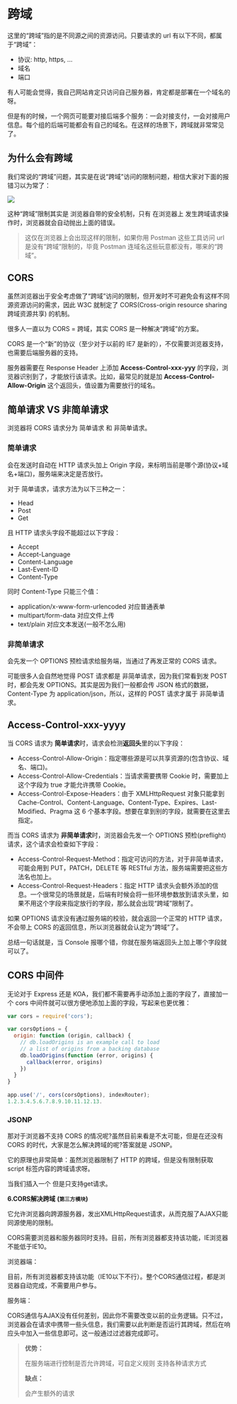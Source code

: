 # 跨域

这里的“跨域”指的是不同源之间的资源访问。只要请求的 url 有以下不同，都属于“跨域”：

- 协议: http, https, ...
- 域名
- 端口

有人可能会觉得，我自己网站肯定只访问自己服务器，肯定都是部署在一个域名的呀。

但是有的时候，一个网页可能要对接后端多个服务：一会对接支付，一会对接用户信息。每个组的后端可能都会有自己的域名。在这样的场景下，跨域就非常常见了。

## 为什么会有跨域

我们常说的“跨域”问题，其实是在说“跨域”访问的限制问题，相信大家对下面的报错习以为常了：

![](https://tva1.sinaimg.cn/large/006DIypxgy1h5hvgc2g8ij30k80490w1.jpg)

这种“跨域”限制其实是 浏览器自带的安全机制，只有 在浏览器上 发生跨域请求操作时，浏览器就会自动抛出上面的错误。

> 这仅在浏览器上会出现这样的限制，如果你用 Postman 这些工具访问 url 是没有“跨域”限制的，毕竟 Postman 连域名这些玩意都没有，哪来的“跨域”。

## CORS

虽然浏览器出于安全考虑做了“跨域”访问的限制，但开发时不可避免会有这样不同源资源访问的需求，因此 W3C 就制定了 CORS(Cross-origin resource sharing 跨域资源共享) 的机制。

很多人一直以为 CORS = 跨域，其实 CORS 是一种解决“跨域”的方案。

CORS 是一个“新”的协议（至少对于以前的 IE7 是新的），不仅需要浏览器支持，也需要后端服务器的支持。

服务器需要在 Response Header 上添加 **Access-Control-xxx-yyy** 的字段，浏览器识别到了，才能放行该请求。比如，最常见的就是加 **Access-Control-Allow-Origin** 这个返回头，值设置为需要放行的域名。

## 简单请求 VS 非简单请求

浏览器将 CORS 请求分为 简单请求 和 非简单请求。

### 简单请求

会在发送时自动在 HTTP 请求头加上 Origin 字段，来标明当前是哪个源(协议+域名+端口)，服务端来决定是否放行。

对于 简单请求，请求方法为以下三种之一：

- Head
- Post
- Get

且 HTTP 请求头字段不能超过以下字段：

- Accept
- Accept-Language
- Content-Language
- Last-Event-ID
- Content-Type

同时 Content-Type 只能三个值：

- application/x-www-form-urlencoded 对应普通表单
- multipart/form-data 对应文件上传
- text/plain 对应文本发送(一般不怎么用)

### 非简单请求

会先发一个 OPTIONS 预检请求给服务端，当通过了再发正常的 CORS 请求。

可能很多人会自然地觉得 POST 请求都是 非简单请求，因为我们常看到发 POST 时，都会先发 OPTIONS。其实是因为我们一般都会传 JSON 格式的数据，Content-Type 为 application/json，所以，这样的 POST 请求才属于 非简单请求。

## Access-Control-xxx-yyyy

当 CORS 请求为 **简单请求**时，请求会检测**返回头**里的以下字段：

- Access-Control-Allow-Origin：指定哪些源是可以共享资源的(包含协议、域名、端口)。
- Access-Control-Allow-Credentials：当请求需要携带 Cookie 时，需要加上这个字段为 true 才能允许携带 Cookie。
- Access-Control-Expose-Headers：由于 XMLHttpRequest 对象只能拿到 Cache-Control、Content-Language、Content-Type、Expires、Last-Modified、Pragma 这 6 个基本字段。想要在拿到别的字段，就需要在这里去指定。

而当 CORS 请求为 **非简单请求**时，浏览器会先发一个 OPTIONS 预检(preflight)请求，这个请求会检查如下字段：

- Access-Control-Request-Method：指定可访问的方法，对于非简单请求，可能会用到 PUT，PATCH，DELETE 等 RESTful 方法，服务端需要把这些方法名也加上。
- Access-Control-Request-Headers：指定 HTTP 请求头会额外添加的信息。一个很常见的场景就是，后端有时候会将一些环境参数放到请求头里，如果不用这个字段来指定放行的字段，那么就会出现“跨域”限制了。

如果 OPTIONS 请求没有通过服务端的校验，就会返回一个正常的 HTTP 请求，不会带上 CORS 的返回信息，所以浏览器就会认定为“跨域”了。

总结一句话就是，当 Console 报哪个错，你就在服务端返回头上加上哪个字段就可以了。

## CORS 中间件

无论对于 Express 还是 KOA，我们都不需要再手动添加上面的字段了，直接加一个 cors 中间件就可以很方便地添加上面的字段，写起来也更优雅：

```javascript
var cors = require('cors'); 
 
var corsOptions = { 
  origin: function (origin, callback) { 
    // db.loadOrigins is an example call to load 
    // a list of origins from a backing database 
    db.loadOrigins(function (error, origins) { 
      callback(error, origins) 
    }) 
  } 
} 
 
app.use('/', cors(corsOptions), indexRouter); 
1.2.3.4.5.6.7.8.9.10.11.12.13.
```

### JSONP

那对于浏览器不支持 CORS 的情况呢?虽然目前来看是不太可能，但是在还没有 CORS 的时代，大家是怎么解决跨域的呢?答案就是 JSONP。

它的原理也非常简单：虽然浏览器限制了 HTTP 的跨域，但是没有限制获取 script 标签内容的跨域请求呀。

 

当我们插入一个 <script src="xxx.com"> 标签的时候，会发一个获取 xxx.com 的 GET 请求，而这个 GET 请求又不存在“跨域”限制，通过这样的方法就能解决跨域的问题了。

服务端实现：

```javascript
router.get('/', (req, res) =>  { 
  const { callback_name } = req.query; 
  res.send(`${callback_name}('hello')`) // 返回 JS 代码，调用 callback_name 这个函数，并传入 hello 
}); 
1.2.3.4.
```

前端实现：

```javascript
function jsonpCallback(params) { 
  alert('执行 public/index.html 里定义的 jsonpCallback 函数，并传入' + params + '参数'); 
} 
 
 
const jsonp = async () => { 
  // 制作 script 标签 
  const script = document.createElement('script'); 
  script.type = 'text/javascript'; 
  script.src = 'http://localhost:9000/user?callback_name=jsonpCallback' 
  // 添加标签 
  document.body.appendChild(script); 
  // 拿到数据再移除 
  document.body.removeChild(script); 
} 
 
jsonp(); 
1.2.3.4.5.6.7.8.9.10.11.12.13.14.15.16.17.
```

当调用 jsonp 函数的时候，自动创建一个 script 标签，再把请求放到 scr 里，就会自动发起 GET 请求。服务端会直接返回一串 JavaScript 代码，然后前端执行这段从服务端获取来的 JS 代码，获取到后端数据。

### 跨域场景

“跨域”不仅存在于接口访问，还会有以下场景：

- 前端访问跨域 URL，最常见的场景，需要后端添加 cors 的返回字段
- 微前端：主应用和子应用之间的资源访问可能存在“跨域”操作，需要子应用/主应用添加 cors
- 登录重定向：本质上和第一条一样，不过在现象层面不太一样。比如访问 abc.com 时，有的网站会重定向到自己的登录页 passport.abc.com，如果 passport.abc.com 没有设置 cors，也会出现跨域

### 总结

总的来说，我们常说的“跨域”，其实就是获取不同源（协议+域名+端口）的资源时，浏览器自身 做出的限制。

在以前，开发者会用 JSONP 这种通过生成一个 script 标签，自动发起 GET 请求的方式来解决跨域，但是这种方式非常不安全，不推荐。

到了现在，浏览器都已经完美支持 CORS 机制了，只需要在服务端添加对应的返回头 Access-Control-xxx-yyy 就可以了。当浏览器报“跨域”错误时，缺哪个字段，就在服务端配哪个字段即可。

Node 端开发时，我们可以直接使用 cors 中间件来配置，就不用手写返回头里的字段了。

## 跨域是什么

**首先一个url是由：协议、域名、端口 三部分组成。（一般端口默认80）**
如：[https://blog.moonlet.cn:80](https://link.segmentfault.com/?enc=hK7CRRROFZ2NlIghTfDF2w%3D%3D.1bWC1Mo2%2F4QW4K20jUJfJ3UI6InHLPDV2jPg4l7t2XU%3D)

**当一个请求url的`协议`、`域名`、`端口`三者之间的`任意一个`与当前页面url`不同`即为`跨域`。**
例如:

| 当前页面url                                                  | 被请求页面url                                                | 是否跨域 | 原因                           |
| ------------------------------------------------------------ | ------------------------------------------------------------ | -------- | ------------------------------ |
| [http://www.testlocation.com/](https://link.segmentfault.com/?enc=rvdHBRfDfaP64EZ2P6vuMg%3D%3D.HN6%2BVZ5dV0RcWMAFaeNyM1jPn%2FZKDAmvEHwv14E5vhw%3D) | [http://www.testlocation.com/i...](https://link.segmentfault.com/?enc=kzyGm5PwTI2Orztmyx0n3Q%3D%3D.%2F4itoeOF%2BL%2FyONhF%2FcWvsc%2F9VkuW9WrBSfytsQv9aRKCgkUvgnHtImpx%2F%2Fsg3Xq2) | 否       | 同源（协议、域名、端口号相同） |
| [http://www.testlocation.com/](https://link.segmentfault.com/?enc=y9dZUE6GVIz07vaGYCmy7g%3D%3D.i4m4WBIw48y9139HbUNd3YX66pOSd1wd4FIzd0e9pNI%3D) | [https://www.testlocation.com/...](https://link.segmentfault.com/?enc=rJZYP6XL1%2BeGo30f61XXBQ%3D%3D.OiMGlE5WOXwsItXFVX7d8QYyyvyQyD1nxsseJMi7hVluqC%2B5QiVoi0WDSFN0WtAT) | 跨域     | 协议不同（http/https）         |
| [http://www.testlocation.com/](https://link.segmentfault.com/?enc=KGbaFzClmPIyqjhTKzArFw%3D%3D.LfTyvLbYbVvSPDMRJay0Hr4RHgf9xYO8J7TEzVrfWuI%3D) | [http://www.baidu.com/](https://link.segmentfault.com/?enc=314gdMuYdPs7XMNedDkemA%3D%3D.ipjc%2Bxr5dhuEw4PHwVW3rBwHBUvUvrNJ1iqo87du9ck%3D) | 跨域     | 主域名不同（test/baidu）       |
| [http://www.testlocation.com/](https://link.segmentfault.com/?enc=VQsog4U7cRc3xXXqAnFvKw%3D%3D.iKr%2Fz%2Fjanf9izdsHdPJcbxgCHijMMy4zhMSokkwCiFg%3D) | [http://blog.testlocation.com/](https://link.segmentfault.com/?enc=cwvycR0Umotm43eord%2BhWw%3D%3D.SStdbyBTPRbwfwsvSQshMB5l6q17pMXRMR7wHAYIPww%3D) | 跨域     | 子域名不同（www/blog）         |
| [http://www.testlocation.com:8...](https://link.segmentfault.com/?enc=CD%2BF38Beio8BouquiNOSlg%3D%3D.CKDFLMEunbT5h1NLnpZXmo4n1polIUmLie6F6TN243yp%2Bps4m6KDFyIAL6WDF2Xl) | [http://www.testlocation.com:7...](https://link.segmentfault.com/?enc=GIHtVo0wOSWn0PBxIit49A%3D%3D.2A3k6QCxbl2aqFGCVj%2Fu2c9qAEqBuVZVQkALQ7Ge%2Bq3JwMzKe3h%2BkiodfzDI4Tka) | 跨域     | 端口号不同（8080/7001）        |

## 跨域产生原因

出于浏览器的`同源策略`限制。

同源策略（Same Orgin Policy）是一种约定，它是浏览器核心也最基本的安全功能，它会阻止一个域的js脚本和另外一个域的内容进行交互，如果缺少了同源策略，浏览器很容易受到XSS、CSFR等攻击。

所谓同源（即在同一个域）就是两个页面具有相同的协议（protocol）、主机（host）和端口号（port）。

## 非同源会出现的限制

无法读取非同源网页的cookie、localstorage等

无法接触非同源网页的DOM和js对象

无法向非同源地址发送Ajax请求


**3.nginx反向代理解决跨域（前端常用）**
`正向代理：`

```css
a-->b访问不了，可以找个中间的服务器c, 先访问c再从c到b,类似曲线救国。
明确访问的目的地，但是用户不知道中间的代理服务器。（忽略中间服务器）
反向代理：a--> c <--b
a明确访问c代理服务器，但是不知道c的内容从哪里来，c反向从别的地方拿来数据。(忽略的是目标地址)
```

浏览器可以访问a,而服务器之间不存在跨域问题，浏览器先访问a的服务器c，让c服务器作为代理去访问b服务器,拿到之后再返回数据给a。

例如：

```awk
nginx是静态服务器，跨域请求放在api下面好管理http://www.baidu.com:80/api/user
可以在nginx下面的config下面的nginx.conf里面配置
从80端口进来的就拦截一下，代理到81端口

server{
        location /api {
                //拦截一下
                proxy_pass  http://www.baidu.com:81;
    }
}
```

**4.添加响应头解决跨域**

浏览器先询问b,b允许a访问
access-control-allow-origin
access-control-max-age
PHP端修改header：

```awk
header('Access-Control-Allow-Origin:*');//允许所有来源访问
header('Access-Control-Allow-Method:POST,GET');//允许访问的方式
```

**5.通过jsonp解决跨域（老方法）**

`实现原理：`通常为了减轻web服务器的负载，我们把js、css、图片等静态资源分离到另一台独立域名的服务器上，在html页面中再通过相应的标签从不同域名下加载静态资源，而被浏览器允许。

html中有的标签天然支持跨域，比如<script src="http://www.baidu.com"></script>但是只支持get请求。

**6.CORS解决跨域** **(`第三方模块`)**

它允许浏览器向跨源服务器，发出XMLHttpRequest请求，从而克服了AJAX只能同源使用的限制。

CORS需要浏览器和服务器同时支持。目前，所有浏览器都支持该功能，IE浏览器不能低于IE10。

浏览器端：

目前，所有浏览器都支持该功能（IE10以下不行）。整个CORS通信过程，都是浏览器自动完成，不需要用户参与。

服务端：

CORS通信与AJAX没有任何差别，因此你不需要改变以前的业务逻辑。只不过，浏览器会在请求中携带一些头信息，我们需要以此判断是否运行其跨域，然后在响应头中加入一些信息即可。这一般通过过滤器完成即可。

> **优势：**
>
> 在服务端进行控制是否允许跨域，可自定义规则
> 支持各种请求方式
>
> **缺点：**
>
> 会产生额外的请求